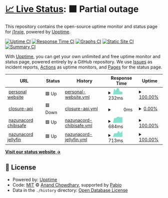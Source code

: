 # [📈 Live Status](https://j1nxie.github.io/status): <!--live status--> **🟧 Partial outage**

This repository contains the open-source uptime monitor and status page for [j1nxie](https://rylie.moe), powered by [Upptime](https://github.com/upptime/upptime).

[![Uptime CI](https://github.com/j1nxie/status/workflows/Uptime%20CI/badge.svg)](https://github.com/j1nxie/status/actions?query=workflow%3A%22Uptime+CI%22)
[![Response Time CI](https://github.com/j1nxie/status/workflows/Response%20Time%20CI/badge.svg)](https://github.com/j1nxie/status/actions?query=workflow%3A%22Response+Time+CI%22)
[![Graphs CI](https://github.com/j1nxie/status/workflows/Graphs%20CI/badge.svg)](https://github.com/j1nxie/status/actions?query=workflow%3A%22Graphs+CI%22)
[![Static Site CI](https://github.com/j1nxie/status/workflows/Static%20Site%20CI/badge.svg)](https://github.com/j1nxie/status/actions?query=workflow%3A%22Static+Site+CI%22)
[![Summary CI](https://github.com/j1nxie/status/workflows/Summary%20CI/badge.svg)](https://github.com/j1nxie/status/actions?query=workflow%3A%22Summary+CI%22)

With [Upptime](https://upptime.js.org), you can get your own unlimited and free uptime monitor and status page, powered entirely by a GitHub repository. We use [Issues](https://github.com/j1nxie/status/issues) as incident reports, [Actions](https://github.com/j1nxie/status/actions) as uptime monitors, and [Pages](https://j1nxie.github.io/status) for the status page.

<!--start: status pages-->
<!-- This summary is generated by Upptime (https://github.com/upptime/upptime) -->
<!-- Do not edit this manually, your changes will be overwritten -->
<!-- prettier-ignore -->
| URL | Status | History | Response Time | Uptime |
| --- | ------ | ------- | ------------- | ------ |
| <img alt="" src="https://icons.duckduckgo.com/ip3/rylie.moe.ico" height="13"> [personal website](https://rylie.moe) | 🟩 Up | [personal-website.yml](https://github.com/j1nxie/status/commits/HEAD/history/personal-website.yml) | <details><summary><img alt="Response time graph" src="./graphs/personal-website/response-time-week.png" height="20"> 232ms</summary><br><a href="https://j1nxie.github.io/status/history/personal-website"><img alt="Response time 272" src="https://img.shields.io/endpoint?url=https%3A%2F%2Fraw.githubusercontent.com%2Fj1nxie%2Fstatus%2FHEAD%2Fapi%2Fpersonal-website%2Fresponse-time.json"></a><br><a href="https://j1nxie.github.io/status/history/personal-website"><img alt="24-hour response time 110" src="https://img.shields.io/endpoint?url=https%3A%2F%2Fraw.githubusercontent.com%2Fj1nxie%2Fstatus%2FHEAD%2Fapi%2Fpersonal-website%2Fresponse-time-day.json"></a><br><a href="https://j1nxie.github.io/status/history/personal-website"><img alt="7-day response time 232" src="https://img.shields.io/endpoint?url=https%3A%2F%2Fraw.githubusercontent.com%2Fj1nxie%2Fstatus%2FHEAD%2Fapi%2Fpersonal-website%2Fresponse-time-week.json"></a><br><a href="https://j1nxie.github.io/status/history/personal-website"><img alt="30-day response time 254" src="https://img.shields.io/endpoint?url=https%3A%2F%2Fraw.githubusercontent.com%2Fj1nxie%2Fstatus%2FHEAD%2Fapi%2Fpersonal-website%2Fresponse-time-month.json"></a><br><a href="https://j1nxie.github.io/status/history/personal-website"><img alt="1-year response time 272" src="https://img.shields.io/endpoint?url=https%3A%2F%2Fraw.githubusercontent.com%2Fj1nxie%2Fstatus%2FHEAD%2Fapi%2Fpersonal-website%2Fresponse-time-year.json"></a></details> | <details><summary><a href="https://j1nxie.github.io/status/history/personal-website">100.00%</a></summary><a href="https://j1nxie.github.io/status/history/personal-website"><img alt="All-time uptime 100.00%" src="https://img.shields.io/endpoint?url=https%3A%2F%2Fraw.githubusercontent.com%2Fj1nxie%2Fstatus%2FHEAD%2Fapi%2Fpersonal-website%2Fuptime.json"></a><br><a href="https://j1nxie.github.io/status/history/personal-website"><img alt="24-hour uptime 100.00%" src="https://img.shields.io/endpoint?url=https%3A%2F%2Fraw.githubusercontent.com%2Fj1nxie%2Fstatus%2FHEAD%2Fapi%2Fpersonal-website%2Fuptime-day.json"></a><br><a href="https://j1nxie.github.io/status/history/personal-website"><img alt="7-day uptime 100.00%" src="https://img.shields.io/endpoint?url=https%3A%2F%2Fraw.githubusercontent.com%2Fj1nxie%2Fstatus%2FHEAD%2Fapi%2Fpersonal-website%2Fuptime-week.json"></a><br><a href="https://j1nxie.github.io/status/history/personal-website"><img alt="30-day uptime 100.00%" src="https://img.shields.io/endpoint?url=https%3A%2F%2Fraw.githubusercontent.com%2Fj1nxie%2Fstatus%2FHEAD%2Fapi%2Fpersonal-website%2Fuptime-month.json"></a><br><a href="https://j1nxie.github.io/status/history/personal-website"><img alt="1-year uptime 100.00%" src="https://img.shields.io/endpoint?url=https%3A%2F%2Fraw.githubusercontent.com%2Fj1nxie%2Fstatus%2FHEAD%2Fapi%2Fpersonal-website%2Fuptime-year.json"></a></details>
| <img alt="" src="https://icons.duckduckgo.com/ip3/closure.rylie.moe.ico" height="13"> [closure-api](https://closure.rylie.moe/api/status) | 🟥 Down | [closure-api.yml](https://github.com/j1nxie/status/commits/HEAD/history/closure-api.yml) | <details><summary><img alt="Response time graph" src="./graphs/closure-api/response-time-week.png" height="20"> 0ms</summary><br><a href="https://j1nxie.github.io/status/history/closure-api"><img alt="Response time 859" src="https://img.shields.io/endpoint?url=https%3A%2F%2Fraw.githubusercontent.com%2Fj1nxie%2Fstatus%2FHEAD%2Fapi%2Fclosure-api%2Fresponse-time.json"></a><br><a href="https://j1nxie.github.io/status/history/closure-api"><img alt="24-hour response time 0" src="https://img.shields.io/endpoint?url=https%3A%2F%2Fraw.githubusercontent.com%2Fj1nxie%2Fstatus%2FHEAD%2Fapi%2Fclosure-api%2Fresponse-time-day.json"></a><br><a href="https://j1nxie.github.io/status/history/closure-api"><img alt="7-day response time 0" src="https://img.shields.io/endpoint?url=https%3A%2F%2Fraw.githubusercontent.com%2Fj1nxie%2Fstatus%2FHEAD%2Fapi%2Fclosure-api%2Fresponse-time-week.json"></a><br><a href="https://j1nxie.github.io/status/history/closure-api"><img alt="30-day response time 194" src="https://img.shields.io/endpoint?url=https%3A%2F%2Fraw.githubusercontent.com%2Fj1nxie%2Fstatus%2FHEAD%2Fapi%2Fclosure-api%2Fresponse-time-month.json"></a><br><a href="https://j1nxie.github.io/status/history/closure-api"><img alt="1-year response time 859" src="https://img.shields.io/endpoint?url=https%3A%2F%2Fraw.githubusercontent.com%2Fj1nxie%2Fstatus%2FHEAD%2Fapi%2Fclosure-api%2Fresponse-time-year.json"></a></details> | <details><summary><a href="https://j1nxie.github.io/status/history/closure-api">0.00%</a></summary><a href="https://j1nxie.github.io/status/history/closure-api"><img alt="All-time uptime 84.50%" src="https://img.shields.io/endpoint?url=https%3A%2F%2Fraw.githubusercontent.com%2Fj1nxie%2Fstatus%2FHEAD%2Fapi%2Fclosure-api%2Fuptime.json"></a><br><a href="https://j1nxie.github.io/status/history/closure-api"><img alt="24-hour uptime 0.00%" src="https://img.shields.io/endpoint?url=https%3A%2F%2Fraw.githubusercontent.com%2Fj1nxie%2Fstatus%2FHEAD%2Fapi%2Fclosure-api%2Fuptime-day.json"></a><br><a href="https://j1nxie.github.io/status/history/closure-api"><img alt="7-day uptime 0.00%" src="https://img.shields.io/endpoint?url=https%3A%2F%2Fraw.githubusercontent.com%2Fj1nxie%2Fstatus%2FHEAD%2Fapi%2Fclosure-api%2Fuptime-week.json"></a><br><a href="https://j1nxie.github.io/status/history/closure-api"><img alt="30-day uptime 0.42%" src="https://img.shields.io/endpoint?url=https%3A%2F%2Fraw.githubusercontent.com%2Fj1nxie%2Fstatus%2FHEAD%2Fapi%2Fclosure-api%2Fuptime-month.json"></a><br><a href="https://j1nxie.github.io/status/history/closure-api"><img alt="1-year uptime 84.50%" src="https://img.shields.io/endpoint?url=https%3A%2F%2Fraw.githubusercontent.com%2Fj1nxie%2Fstatus%2FHEAD%2Fapi%2Fclosure-api%2Fuptime-year.json"></a></details>
| <img alt="" src="https://icons.duckduckgo.com/ip3/nazunacord.net.ico" height="13"> [nazunacord chibisafe](https://nazunacord.net/api/health) | 🟩 Up | [nazunacord-chibisafe.yml](https://github.com/j1nxie/status/commits/HEAD/history/nazunacord-chibisafe.yml) | <details><summary><img alt="Response time graph" src="./graphs/nazunacord-chibisafe/response-time-week.png" height="20"> 684ms</summary><br><a href="https://j1nxie.github.io/status/history/nazunacord-chibisafe"><img alt="Response time 694" src="https://img.shields.io/endpoint?url=https%3A%2F%2Fraw.githubusercontent.com%2Fj1nxie%2Fstatus%2FHEAD%2Fapi%2Fnazunacord-chibisafe%2Fresponse-time.json"></a><br><a href="https://j1nxie.github.io/status/history/nazunacord-chibisafe"><img alt="24-hour response time 709" src="https://img.shields.io/endpoint?url=https%3A%2F%2Fraw.githubusercontent.com%2Fj1nxie%2Fstatus%2FHEAD%2Fapi%2Fnazunacord-chibisafe%2Fresponse-time-day.json"></a><br><a href="https://j1nxie.github.io/status/history/nazunacord-chibisafe"><img alt="7-day response time 684" src="https://img.shields.io/endpoint?url=https%3A%2F%2Fraw.githubusercontent.com%2Fj1nxie%2Fstatus%2FHEAD%2Fapi%2Fnazunacord-chibisafe%2Fresponse-time-week.json"></a><br><a href="https://j1nxie.github.io/status/history/nazunacord-chibisafe"><img alt="30-day response time 634" src="https://img.shields.io/endpoint?url=https%3A%2F%2Fraw.githubusercontent.com%2Fj1nxie%2Fstatus%2FHEAD%2Fapi%2Fnazunacord-chibisafe%2Fresponse-time-month.json"></a><br><a href="https://j1nxie.github.io/status/history/nazunacord-chibisafe"><img alt="1-year response time 694" src="https://img.shields.io/endpoint?url=https%3A%2F%2Fraw.githubusercontent.com%2Fj1nxie%2Fstatus%2FHEAD%2Fapi%2Fnazunacord-chibisafe%2Fresponse-time-year.json"></a></details> | <details><summary><a href="https://j1nxie.github.io/status/history/nazunacord-chibisafe">100.00%</a></summary><a href="https://j1nxie.github.io/status/history/nazunacord-chibisafe"><img alt="All-time uptime 97.04%" src="https://img.shields.io/endpoint?url=https%3A%2F%2Fraw.githubusercontent.com%2Fj1nxie%2Fstatus%2FHEAD%2Fapi%2Fnazunacord-chibisafe%2Fuptime.json"></a><br><a href="https://j1nxie.github.io/status/history/nazunacord-chibisafe"><img alt="24-hour uptime 100.00%" src="https://img.shields.io/endpoint?url=https%3A%2F%2Fraw.githubusercontent.com%2Fj1nxie%2Fstatus%2FHEAD%2Fapi%2Fnazunacord-chibisafe%2Fuptime-day.json"></a><br><a href="https://j1nxie.github.io/status/history/nazunacord-chibisafe"><img alt="7-day uptime 100.00%" src="https://img.shields.io/endpoint?url=https%3A%2F%2Fraw.githubusercontent.com%2Fj1nxie%2Fstatus%2FHEAD%2Fapi%2Fnazunacord-chibisafe%2Fuptime-week.json"></a><br><a href="https://j1nxie.github.io/status/history/nazunacord-chibisafe"><img alt="30-day uptime 83.84%" src="https://img.shields.io/endpoint?url=https%3A%2F%2Fraw.githubusercontent.com%2Fj1nxie%2Fstatus%2FHEAD%2Fapi%2Fnazunacord-chibisafe%2Fuptime-month.json"></a><br><a href="https://j1nxie.github.io/status/history/nazunacord-chibisafe"><img alt="1-year uptime 97.04%" src="https://img.shields.io/endpoint?url=https%3A%2F%2Fraw.githubusercontent.com%2Fj1nxie%2Fstatus%2FHEAD%2Fapi%2Fnazunacord-chibisafe%2Fuptime-year.json"></a></details>
| <img alt="" src="https://icons.duckduckgo.com/ip3/jellyfin.nazunacord.net.ico" height="13"> [nazunacord jellyfin](https://jellyfin.nazunacord.net/health) | 🟩 Up | [nazunacord-jellyfin.yml](https://github.com/j1nxie/status/commits/HEAD/history/nazunacord-jellyfin.yml) | <details><summary><img alt="Response time graph" src="./graphs/nazunacord-jellyfin/response-time-week.png" height="20"> 713ms</summary><br><a href="https://j1nxie.github.io/status/history/nazunacord-jellyfin"><img alt="Response time 708" src="https://img.shields.io/endpoint?url=https%3A%2F%2Fraw.githubusercontent.com%2Fj1nxie%2Fstatus%2FHEAD%2Fapi%2Fnazunacord-jellyfin%2Fresponse-time.json"></a><br><a href="https://j1nxie.github.io/status/history/nazunacord-jellyfin"><img alt="24-hour response time 960" src="https://img.shields.io/endpoint?url=https%3A%2F%2Fraw.githubusercontent.com%2Fj1nxie%2Fstatus%2FHEAD%2Fapi%2Fnazunacord-jellyfin%2Fresponse-time-day.json"></a><br><a href="https://j1nxie.github.io/status/history/nazunacord-jellyfin"><img alt="7-day response time 713" src="https://img.shields.io/endpoint?url=https%3A%2F%2Fraw.githubusercontent.com%2Fj1nxie%2Fstatus%2FHEAD%2Fapi%2Fnazunacord-jellyfin%2Fresponse-time-week.json"></a><br><a href="https://j1nxie.github.io/status/history/nazunacord-jellyfin"><img alt="30-day response time 604" src="https://img.shields.io/endpoint?url=https%3A%2F%2Fraw.githubusercontent.com%2Fj1nxie%2Fstatus%2FHEAD%2Fapi%2Fnazunacord-jellyfin%2Fresponse-time-month.json"></a><br><a href="https://j1nxie.github.io/status/history/nazunacord-jellyfin"><img alt="1-year response time 708" src="https://img.shields.io/endpoint?url=https%3A%2F%2Fraw.githubusercontent.com%2Fj1nxie%2Fstatus%2FHEAD%2Fapi%2Fnazunacord-jellyfin%2Fresponse-time-year.json"></a></details> | <details><summary><a href="https://j1nxie.github.io/status/history/nazunacord-jellyfin">100.00%</a></summary><a href="https://j1nxie.github.io/status/history/nazunacord-jellyfin"><img alt="All-time uptime 97.01%" src="https://img.shields.io/endpoint?url=https%3A%2F%2Fraw.githubusercontent.com%2Fj1nxie%2Fstatus%2FHEAD%2Fapi%2Fnazunacord-jellyfin%2Fuptime.json"></a><br><a href="https://j1nxie.github.io/status/history/nazunacord-jellyfin"><img alt="24-hour uptime 100.00%" src="https://img.shields.io/endpoint?url=https%3A%2F%2Fraw.githubusercontent.com%2Fj1nxie%2Fstatus%2FHEAD%2Fapi%2Fnazunacord-jellyfin%2Fuptime-day.json"></a><br><a href="https://j1nxie.github.io/status/history/nazunacord-jellyfin"><img alt="7-day uptime 100.00%" src="https://img.shields.io/endpoint?url=https%3A%2F%2Fraw.githubusercontent.com%2Fj1nxie%2Fstatus%2FHEAD%2Fapi%2Fnazunacord-jellyfin%2Fuptime-week.json"></a><br><a href="https://j1nxie.github.io/status/history/nazunacord-jellyfin"><img alt="30-day uptime 83.83%" src="https://img.shields.io/endpoint?url=https%3A%2F%2Fraw.githubusercontent.com%2Fj1nxie%2Fstatus%2FHEAD%2Fapi%2Fnazunacord-jellyfin%2Fuptime-month.json"></a><br><a href="https://j1nxie.github.io/status/history/nazunacord-jellyfin"><img alt="1-year uptime 97.01%" src="https://img.shields.io/endpoint?url=https%3A%2F%2Fraw.githubusercontent.com%2Fj1nxie%2Fstatus%2FHEAD%2Fapi%2Fnazunacord-jellyfin%2Fuptime-year.json"></a></details>

<!--end: status pages-->

[**Visit our status website →**](https://j1nxie.github.io/status)

## 📄 License

- Powered by: [Upptime](https://github.com/upptime/upptime)
- Code: [MIT](./LICENSE) © [Anand Chowdhary](https://anandchowdhary.com), supported by [Pabio](https://pabio.com)
- Data in the `./history` directory: [Open Database License](https://opendatacommons.org/licenses/odbl/1-0/)
